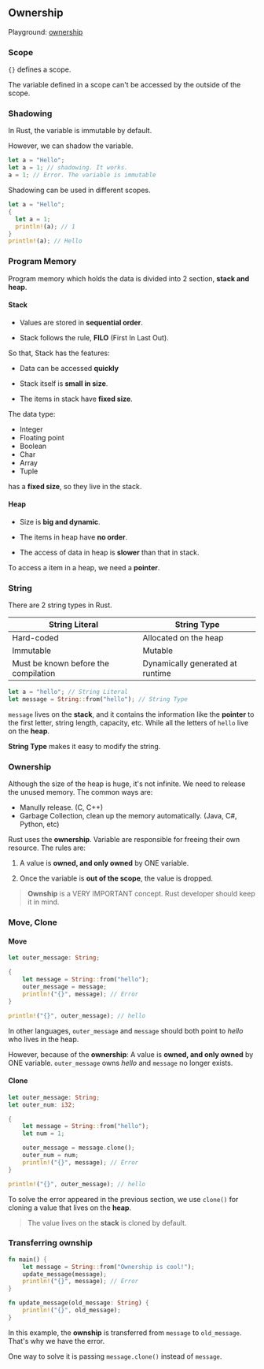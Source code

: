 ## Ownership

Playground: [ownership](./ownership/)

### Scope

`{}` defines a scope.

The variable defined in a scope can't be accessed by the outside of the scope.

### Shadowing

In Rust, the variable is immutable by default.

However, we can shadow the variable.

```rust
let a = "Hello";
let a = 1; // shadowing. It works.
a = 1; // Error. The variable is immutable
```

Shadowing can be used in different scopes.

```rust
let a = "Hello";
{
  let a = 1;
  println!(a); // 1
}
println!(a); // Hello
```

### Program Memory

Program memory which holds the data is divided into 2 section, **stack and heap**.

#### Stack

- Values are stored in **sequential order**.

- Stack follows the rule, **FILO** (First In Last Out).

So that, Stack has the features:

- Data can be accessed **quickly**

- Stack itself is **small in size**.

- The items in stack have **fixed size**.

The data type:

- Integer
- Floating point
- Boolean
- Char
- Array
- Tuple

has a **fixed size**, so they live in the stack.

#### Heap

- Size is **big and dynamic**.

- The items in heap have **no order**.

- The access of data in heap is **slower** than that in stack.

To access a item in a heap, we need a **pointer**.

### String

There are 2 string types in Rust.

| String Literal                       | String Type                      |
| ------------------------------------ | -------------------------------- |
| Hard-coded                           | Allocated on the heap            |
| Immutable                            | Mutable                          |
| Must be known before the compilation | Dynamically generated at runtime |

```rust
let a = "hello"; // String Literal
let message = String::from("hello"); // String Type
```

`message` lives on the **stack**, and it contains the information like the **pointer** to the first letter, string length, capacity, etc. While all the letters of `hello` live on the **heap**.

**String Type** makes it easy to modify the string.

### Ownership

Although the size of the heap is huge, it's not infinite. We need to release the unused memory. The common ways are:

- Manully release. (C, C++)
- Garbage Collection, clean up the memory automatically. (Java, C#, Python, etc)

Rust uses the **ownership**. Variable are responsible for freeing their own resource. The rules are:

1. A value is **owned, and only owned** by ONE variable.

2. Once the variable is **out of the scope**, the value is dropped.

> **Ownship** is a VERY IMPORTANT concept. Rust developer should keep it in mind.

### Move, Clone

#### Move

```rust
let outer_message: String;

{
    let message = String::from("hello");
    outer_message = message;
    println!("{}", message); // Error
}

println!("{}", outer_message); // hello
```

In other languages, `outer_message` and `message` should both point to _hello_ who lives in the heap.

However, because of the **ownership**: A value is **owned, and only owned** by ONE variable. `outer_message` owns _hello_ and `message` no longer exists.

#### Clone

```rust
let outer_message: String;
let outer_num: i32;

{
    let message = String::from("hello");
    let num = 1;

    outer_message = message.clone();
    outer_num = num;
    println!("{}", message); // Error
}

println!("{}", outer_message); // hello
```

To solve the error appeared in the previous section, we use `clone()` for cloning a value that lives on the **heap**.

> The value lives on the **stack** is cloned by default.

### Transferring ownship

```rust
fn main() {
    let message = String::from("Ownership is cool!");
    update_message(message);
    println!("{}", message); // Error
}

fn update_message(old_message: String) {
    println!("{}", old_message);
}
```

In this example, the **ownship** is transferred from `message` to `old_message`. That's why we have the error.

One way to solve it is passing `message.clone()` instead of `message`.
